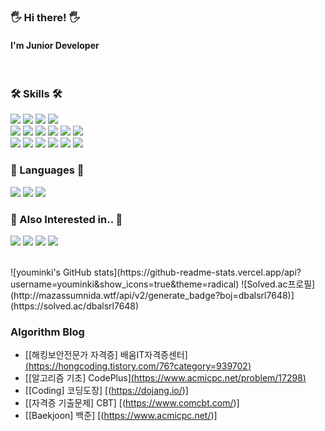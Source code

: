 


### 🖐 Hi there! 🖐
#### I'm Junior Developer

<br/>

### 🛠 Skills 🛠
<img src="https://img.shields.io/badge/Android-3DDC84?style=flat-square&logo=Android&logoColor=white"/> <img src="https://img.shields.io/badge/MVP-31A8FF?style=flat-square&logoColor=white"/> <img src="https://img.shields.io/badge/MVVM-FF9E0F?style=flat-square&logoColor=white"/> <img src="https://img.shields.io/badge/Clean Architecture-C70D2C?style=flat-square&logo=Google&logoColor=white"/> </br> <img src="https://img.shields.io/badge/AAC-9999FF?style=flat-square&logoColor=white"/> <img src="https://img.shields.io/badge/LifeCycles-9999FF?style=flat-square&logoColor=white"/> <img src="https://img.shields.io/badge/LiveData-9999FF?style=flat-square&logoColor=white"/> <img src="https://img.shields.io/badge/ViewModel-9999FF?style=flat-square&logoColor=white"/> <img src="https://img.shields.io/badge/Room-9999FF?style=flat-square&logoColor=white"/> <img src="https://img.shields.io/badge/Paging-9999FF?style=flat-square&logoColor=white"/> </br> <img src="https://img.shields.io/badge/DataBinding-9536FF?style=flat-square&logoColor=white"/> <img src="https://img.shields.io/badge/Coroutines-FF36B5?style=flat-square&logoColor=white"/> <img src="https://img.shields.io/badge/Dagger-FF5E00?style=flat-square&logoColor=white"/> <img src="https://img.shields.io/badge/Unit/Ui Test-CEA73D?style=flat-square&logoColor=white"/> <img src="https://img.shields.io/badge/SQLite-003B57?style=flat-square&logo=SQLite&logoColor=white"/> <img src="https://img.shields.io/badge/MySQL-4479A1?style=flat-square&logo=MySQL&logoColor=white"/> </br>


### 📖 Languages 📖
<img src="https://img.shields.io/badge/Java-007396?style=flat-square&logo=Java&logoColor=white"/> <img src="https://img.shields.io/badge/Python-007396?style=flat-square&logo=Python&logoColor=white"/> <img src="https://img.shields.io/badge/C++-00599C?style=flat-square&logo=C&logoColor=white"/>

### 🤔 Also Interested in.. 🤔
<img src="https://img.shields.io/badge/iOS-000000?style=flat-square&logo=iOS&logoColor=white"/> <img src="https://img.shields.io/badge/Swift-FA7343?style=flat-square&logo=Swift&logoColor=white"/> <img src="https://img.shields.io/badge/Spring-6DB33F?style=flat-square&logo=Spring&logoColor=white"/> <img src="https://img.shields.io/badge/Backend-6DB33F?style=flat-square&logoColor=white"/>

<br/>
![youminki's GitHub stats](https://github-readme-stats.vercel.app/api?username=youminki&show_icons=true&theme=radical)
![Solved.ac프로필](http://mazassumnida.wtf/api/v2/generate_badge?boj=dbalsrl7648)](https://solved.ac/dbalsrl7648)
</div> 

### Algorithm Blog
- [[해킹보안전문가 자격증] 배움IT자격증센터][(https://hongcoding.tistory.com/76?category=939702)](https://pass.baeoom.com/class/myClassLectureList.asp?classId=0000023082)
- [[알고리즘 기초] CodePlus][(https://www.acmicpc.net/problem/17298)](https://code.plus/course/41)
- [[Coding] 코딩도장] [(https://dojang.io/)]
- [[자격증 기출문제] CBT] [(https://www.comcbt.com/)]
- [[Baekjoon] 백준] [(https://www.acmicpc.net/)]

